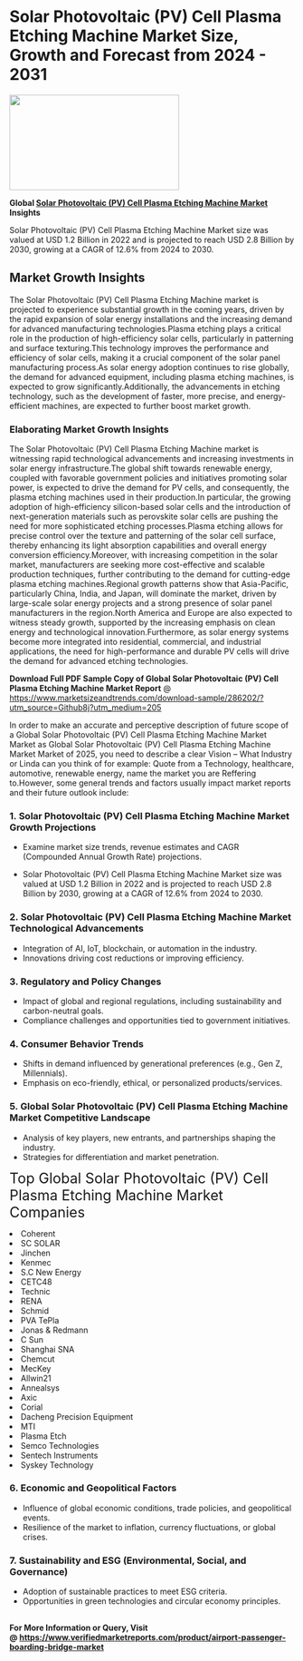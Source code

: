 <H1>Solar Photovoltaic (PV) Cell Plasma Etching Machine Market Size, Growth and Forecast from 2024 - 2031</H1><img class="aligncenter size-medium wp-image-584254" src="https://thirdeyenews.in/wp-content/uploads/2024/09/Global-Market-Research-300x168.jpeg" alt="" width="300" height="168" /><p><strong>Global&nbsp;<a href="https://www.marketsizeandtrends.com/download-sample/286202/?utm_source=Github8j?utm_medium=205">Solar Photovoltaic (PV) Cell Plasma Etching Machine Market</a> Insights</strong></p><p>Solar Photovoltaic (PV) Cell Plasma Etching Machine Market size was valued at USD 1.2 Billion in 2022 and is projected to reach USD 2.8 Billion by 2030, growing at a CAGR of 12.6% from 2024 to 2030.</p><p><h2>Market Growth Insights</h2> The Solar Photovoltaic (PV) Cell Plasma Etching Machine market is projected to experience substantial growth in the coming years, driven by the rapid expansion of solar energy installations and the increasing demand for advanced manufacturing technologies.Plasma etching plays a critical role in the production of high-efficiency solar cells, particularly in patterning and surface texturing.This technology improves the performance and efficiency of solar cells, making it a crucial component of the solar panel manufacturing process.As solar energy adoption continues to rise globally, the demand for advanced equipment, including plasma etching machines, is expected to grow significantly.Additionally, the advancements in etching technology, such as the development of faster, more precise, and energy-efficient machines, are expected to further boost market growth. <h3>Elaborating Market Growth Insights</h3> The Solar Photovoltaic (PV) Cell Plasma Etching Machine market is witnessing rapid technological advancements and increasing investments in solar energy infrastructure.The global shift towards renewable energy, coupled with favorable government policies and initiatives promoting solar power, is expected to drive the demand for PV cells, and consequently, the plasma etching machines used in their production.In particular, the growing adoption of high-efficiency silicon-based solar cells and the introduction of next-generation materials such as perovskite solar cells are pushing the need for more sophisticated etching processes.Plasma etching allows for precise control over the texture and patterning of the solar cell surface, thereby enhancing its light absorption capabilities and overall energy conversion efficiency.Moreover, with increasing competition in the solar market, manufacturers are seeking more cost-effective and scalable production techniques, further contributing to the demand for cutting-edge plasma etching machines.Regional growth patterns show that Asia-Pacific, particularly China, India, and Japan, will dominate the market, driven by large-scale solar energy projects and a strong presence of solar panel manufacturers in the region.North America and Europe are also expected to witness steady growth, supported by the increasing emphasis on clean energy and technological innovation.Furthermore, as solar energy systems become more integrated into residential, commercial, and industrial applications, the need for high-performance and durable PV cells will drive the demand for advanced etching technologies.</p><p><span class=""><strong>Download Full PDF Sample Copy of Global Solar Photovoltaic (PV) Cell Plasma Etching Machine Market Report</strong> @ <a href="https://www.marketsizeandtrends.com/download-sample/286202/?utm_source=Github8j?utm_medium=205" target="_blank">https://www.marketsizeandtrends.com/download-sample/286202/?utm_source=Github8j?utm_medium=205</a></span></p><p>In order to make an accurate and perceptive description of future scope of a Global&nbsp;Solar Photovoltaic (PV) Cell Plasma Etching Machine Market Market as Global&nbsp;Solar Photovoltaic (PV) Cell Plasma Etching Machine Market Market of 2025, you need to describe a clear Vision &ndash; What Industry or Linda can you think of for example: Quote from a Technology, healthcare, automotive, renewable energy, name the market you are Reffering to.However, some general trends and factors usually impact market reports and their future outlook include:</p><h3>1.&nbsp;<strong>Solar Photovoltaic (PV) Cell Plasma Etching Machine Market Growth Projections</strong></h3><ul><li>Examine market size trends, revenue estimates and CAGR (Compounded Annual Growth Rate) projections.</li><li><p>Solar Photovoltaic (PV) Cell Plasma Etching Machine Market size was valued at USD 1.2 Billion in 2022 and is projected to reach USD 2.8 Billion by 2030, growing at a CAGR of 12.6% from 2024 to 2030.</p></li></ul><h3>2.&nbsp;<strong>Solar Photovoltaic (PV) Cell Plasma Etching Machine Market Technological Advancements</strong></h3><ul><li>Integration of AI, IoT, blockchain, or automation in the industry.</li><li>Innovations driving cost reductions or improving efficiency.</li></ul><h3>3.&nbsp;<strong>Regulatory and Policy Changes</strong></h3><ul><li>Impact of global and regional regulations, including sustainability and carbon-neutral goals.</li><li>Compliance challenges and opportunities tied to government initiatives.</li></ul><h3>4.&nbsp;<strong>Consumer Behavior Trends</strong></h3><ul><li>Shifts in demand influenced by generational preferences (e.g., Gen Z, Millennials).</li><li>Emphasis on eco-friendly, ethical, or personalized products/services.</li></ul><h3>5.&nbsp;<strong>Global Solar Photovoltaic (PV) Cell Plasma Etching Machine Market Competitive Landscape</strong></h3><ul><li>Analysis of key players, new entrants, and partnerships shaping the industry.</li><li>Strategies for differentiation and market penetration.</li></ul><p data-pm-slice="1 1 []"><span style="color: inherit; font-family: inherit; font-size: 25px;">Top Global Solar Photovoltaic (PV) Cell Plasma Etching Machine Market Companies</span></p><div class="" data-test-id=""><p><li>Coherent</li><li> SC SOLAR</li><li> Jinchen</li><li> Kenmec</li><li> S.C New Energy</li><li> CETC48</li><li> Technic</li><li> RENA</li><li> Schmid</li><li> PVA TePla</li><li> Jonas & Redmann</li><li> C Sun</li><li> Shanghai SNA</li><li> Chemcut</li><li> MecKey</li><li> Allwin21</li><li> Annealsys</li><li> Axic</li><li> Corial</li><li> Dacheng Precision Equipment</li><li> MTI</li><li> Plasma Etch</li><li> Semco Technologies</li><li> Sentech Instruments</li><li> Syskey Technology</li></p></div><h3>6.&nbsp;<strong>Economic and Geopolitical Factors</strong></h3><ul><li>Influence of global economic conditions, trade policies, and geopolitical events.</li><li>Resilience of the market to inflation, currency fluctuations, or global crises.</li></ul><h3>7.&nbsp;<strong>Sustainability and ESG (Environmental, Social, and Governance)</strong></h3><ul><li>Adoption of sustainable practices to meet ESG criteria.</li><li>Opportunities in green technologies and circular economy principles.</li></ul><h2><strong style="font-size: 14px;">For More Information or Query, Visit @&nbsp;</strong><a style="background-color: #ffffff; font-size: 14px;" href="https://www.marketsizeandtrends.com/report/solar-photovoltaic-pv-cell-plasma-etching-machine-market/" target="_blank">https://www.verifiedmarketreports.com/product/airport-passenger-boarding-bridge-market</a></h2>